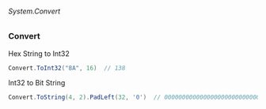###### System.Convert
### Convert

Hex String to Int32
``` csharp
Convert.ToInt32("8A", 16)  // 138
```

Int32 to Bit String
``` csharp
Convert.ToString(4, 2).PadLeft(32, '0')  // 00000000000000000000000000000101
```
